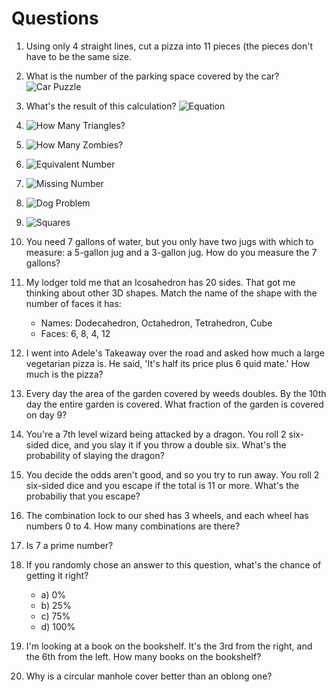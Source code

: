 # Questions

1. Using only 4 straight lines, cut a pizza into 11 pieces (the pieces don't
   have to be the same size.

2. What is the number of the parking space covered by the car?
   ![Car Puzzle](parking-spot.jpg)

3. What's the result of this calculation?
   ![Equation](equation.jpg)

4. ![How Many Triangles?](triangles.jpg)

5. ![How Many Zombies?](zombies.jpg)

6. ![Equivalent Number](equivalent-number.jpg)

7. ![Missing Number](missing-number.jpg)

8. ![Dog Problem](dog-problem.jpg)

9. ![Squares](squares.jpg)

10. You need 7 gallons of water, but you only have two jugs with which to
    measure: a 5-gallon jug and a 3-gallon jug. How do you measure the 7
    gallons?









1. My lodger told me that an Icosahedron has 20 sides. That got me thinking
   about other 3D shapes. Match the name of the shape with the number of faces
   it has:

   * Names: Dodecahedron, Octahedron, Tetrahedron, Cube
   * Faces: 6, 8, 4, 12

2. I went into Adele's Takeaway over the road and asked how much a large
   vegetarian pizza is. He said, 'It's half its price plus 6 quid mate.' How
   much is the pizza?

3. Every day the area of the garden covered by weeds doubles. By the 10th day
   the entire garden is covered. What fraction of the garden is covered on day
   9?

4. You're a 7th level wizard being attacked by a dragon. You roll 2 six-sided
   dice, and you slay it if you throw a double six. What's the probability of
   slaying the dragon?

5. You decide the odds aren't good, and so you try to run away. You roll 2
   six-sided dice and you escape if the total is 11 or more. What's the
   probabiliy that you escape?

6. The combination lock to our shed has 3 wheels, and each wheel has numbers
   0 to 4. How many combinations are there?

7. Is 7 a prime number?

8. If you randomly chose an answer to this question, what's the chance of
   getting it right?

   * a) 0%
   * b) 25%
   * c) 75%
   * d) 100%

9. I'm looking at a book on the bookshelf. It's the 3rd from the right, and the
   6th from the left. How many books on the bookshelf?

10. Why is a circular manhole cover better than an oblong one?
